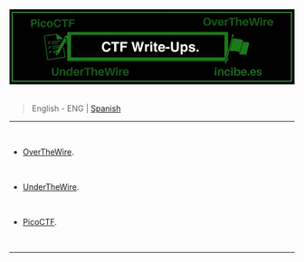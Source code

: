 <div align="center"> <img src="./resources/images/ctf_write-ups_banners/ctf_write-up_banner_ENG.jpg"> </div>

<br>

> <p> <span> English - ENG </span> | <a href=https://github.com/frandausmeier/CTF_Write-Ups/blob/main/README.es.md> Spanish <a/> </p>

-----

<br>

- [OverTheWire](./OverTheWire/README.md).

<br>

- [UnderTheWire](https://github.com/frandausmeier/CTF_Write-Ups/blob/main/UnderTheWire/README.md).

<br>

- [PicoCTF](https://picoctf.org/).

<br>

-----
